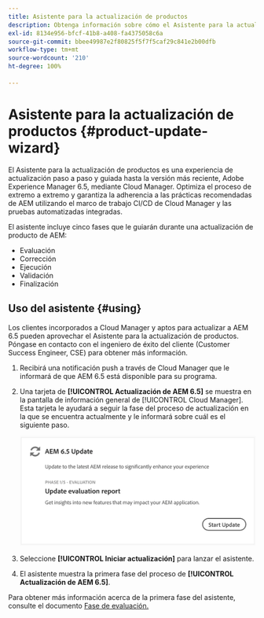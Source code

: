 ```yaml
---
title: Asistente para la actualización de productos
description: Obtenga información sobre cómo el Asistente para la actualización de productos optimiza el proceso de actualización de AEM de extremo a extremo dentro de Cloud Manager.
exl-id: 8134e956-bfcf-41b8-a408-fa4375058c6a
source-git-commit: bbee49987e2f80825f5f7f5caf29c841e2b00dfb
workflow-type: tm+mt
source-wordcount: '210'
ht-degree: 100%

---
```



# Asistente para la actualización de productos {#product-update-wizard}

El Asistente para la actualización de productos es una experiencia de actualización paso a paso y guiada hasta la versión más reciente, Adobe Experience Manager 6.5, mediante Cloud Manager. Optimiza el proceso de extremo a extremo y garantiza la adherencia a las prácticas recomendadas de AEM utilizando el marco de trabajo CI/CD de Cloud Manager y las pruebas automatizadas integradas.

El asistente incluye cinco fases que le guiarán durante una actualización de producto de AEM:

* Evaluación
* Corrección
* Ejecución
* Validación
* Finalización

## Uso del asistente {#using}

Los clientes incorporados a Cloud Manager y aptos para actualizar a AEM 6.5 pueden aprovechar el Asistente para la actualización de productos. Póngase en contacto con el ingeniero de éxito del cliente (Customer Success Engineer, CSE) para obtener más información.

1. Recibirá una notificación push a través de Cloud Manager que le informará de que AEM 6.5 está disponible para su programa.

1. Una tarjeta de **[!UICONTROL Actualización de AEM 6.5]** se muestra en la pantalla de información general de [!UICONTROL Cloud Manager]. Esta tarjeta le ayudará a seguir la fase del proceso de actualización en la que se encuentra actualmente y le informará sobre cuál es el siguiente paso.

   ![Actualización de la tarjeta del asistente](/help/assets/Start-Update.png)

1. Seleccione **[!UICONTROL Iniciar actualización]** para lanzar el asistente.

1. El asistente muestra la primera fase del proceso de **[!UICONTROL Actualización de AEM 6.5]**.

Para obtener más información acerca de la primera fase del asistente, consulte el documento [Fase de evaluación.](/help/product-update-wizard/evaluation.md)

